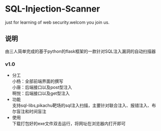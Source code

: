 # SQL-Injection-Scanner
just for learning of web security.welcom you join us.
## 说明  
由三人简单完成的基于python的flask框架的一款针对SQL注入漏洞的自动扫描器  
### v1.0  
* 分工  
小杨：全部前端界面的撰写  
小唐：后端接口以及post型注入  
啊悦：后端接口以及get型注入  
* 功能  
支持sql-libs,pikachu靶场的sql注入扫描，主要针对联合注入、报错注入、布尔盲注和时间盲注  
* 使用  
下载打包好的exe文件双击运行，将网址在浏览器内打开即可  
